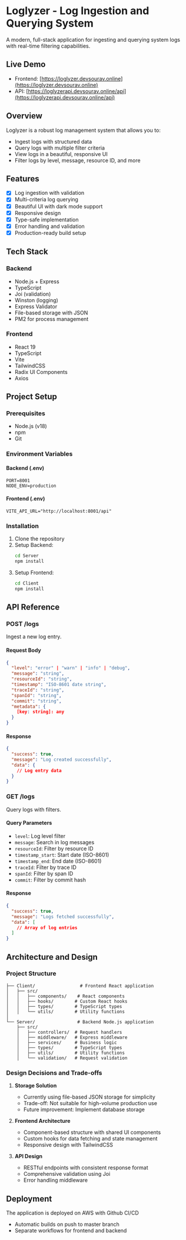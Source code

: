 # Loglyzer - Log Ingestion and Querying System

A modern, full-stack application for ingesting and querying system logs with real-time filtering capabilities.

## Live Demo

- Frontend: [https://loglyzer.devsourav.online](https://loglyzer.devsourav.online)
- API: [https://loglyzerapi.devsourav.online/api](https://loglyzerapi.devsourav.online/api)

## Overview

Loglyzer is a robust log management system that allows you to:

- Ingest logs with structured data
- Query logs with multiple filter criteria
- View logs in a beautiful, responsive UI
- Filter logs by level, message, resource ID, and more

## Features

- [x] Log ingestion with validation
- [x] Multi-criteria log querying
- [x] Beautiful UI with dark mode support
- [x] Responsive design
- [x] Type-safe implementation
- [x] Error handling and validation
- [x] Production-ready build setup

## Tech Stack

### Backend

- Node.js + Express
- TypeScript
- Joi (validation)
- Winston (logging)
- Express Validator
- File-based storage with JSON
- PM2 for process management

### Frontend

- React 19
- TypeScript
- Vite
- TailwindCSS
- Radix UI Components
- Axios

## Project Setup

### Prerequisites

- Node.js (v18)
- npm
- Git

### Environment Variables

#### Backend (.env)

```env
PORT=8001
NODE_ENV=production
```

#### Frontend (.env)

```env
VITE_API_URL="http://localhost:8001/api"
```

### Installation

1. Clone the repository
2. Setup Backend:
   ```bash
   cd Server
   npm install
   ```
3. Setup Frontend:
   ```bash
   cd Client
   npm install
   ```

## API Reference

### POST /logs

Ingest a new log entry.

#### Request Body

```json
{
  "level": "error" | "warn" | "info" | "debug",
  "message": "string",
  "resourceId": "string",
  "timestamp": "ISO-8601 date string",
  "traceId": "string",
  "spanId": "string",
  "commit": "string",
  "metadata": {
    [key: string]: any
  }
}
```

#### Response

```json
{
  "success": true,
  "message": "Log created successfully",
  "data": {
    // Log entry data
  }
}
```

### GET /logs

Query logs with filters.

#### Query Parameters

- `level`: Log level filter
- `message`: Search in log messages
- `resourceId`: Filter by resource ID
- `timestamp_start`: Start date (ISO-8601)
- `timestamp_end`: End date (ISO-8601)
- `traceId`: Filter by trace ID
- `spanId`: Filter by span ID
- `commit`: Filter by commit hash

#### Response

```json
{
  "success": true,
  "message": "Logs fetched successfully",
  "data": [
    // Array of log entries
  ]
}
```

## Architecture and Design

### Project Structure

```
├── Client/                 # Frontend React application
│   ├── src/
│   │   ├── components/    # React components
│   │   ├── hooks/        # Custom React hooks
│   │   ├── types/        # TypeScript types
│   │   └── utils/        # Utility functions
│
└── Server/                # Backend Node.js application
    ├── src/
    │   ├── controllers/  # Request handlers
    │   ├── middleware/   # Express middleware
    │   ├── services/     # Business logic
    │   ├── types/        # TypeScript types
    │   ├── utils/        # Utility functions
    │   └── validation/   # Request validation
```

### Design Decisions and Trade-offs

1. **Storage Solution**

   - Currently using file-based JSON storage for simplicity
   - Trade-off: Not suitable for high-volume production use
   - Future improvement: Implement database storage

2. **Frontend Architecture**

   - Component-based structure with shared UI components
   - Custom hooks for data fetching and state management
   - Responsive design with TailwindCSS

3. **API Design**
   - RESTful endpoints with consistent response format
   - Comprehensive validation using Joi
   - Error handling middleware

## Deployment

The application is deployed on AWS with Github CI/CD

- Automatic builds on push to master branch
- Separate workflows for frontend and backend

